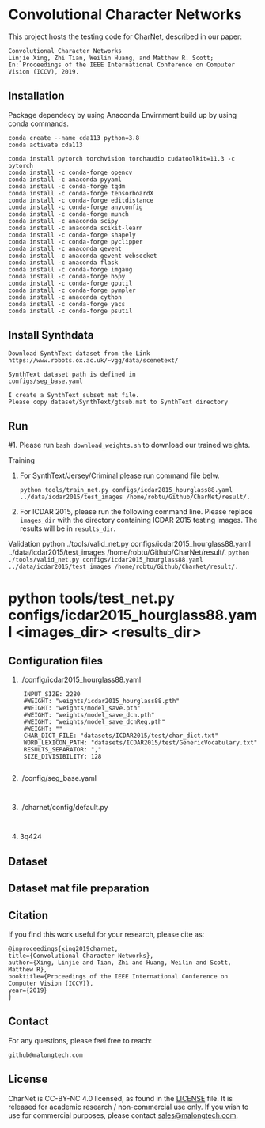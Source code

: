 # Convolutional Character Networks

This project hosts the testing code for CharNet, described in our paper:

    Convolutional Character Networks
    Linjie Xing, Zhi Tian, Weilin Huang, and Matthew R. Scott;
    In: Proceedings of the IEEE International Conference on Computer Vision (ICCV), 2019.

   
## Installation
Package dependecy by using Anaconda
Envirnment build up by using conda commands.

```
conda create --name cda113 python=3.8
conda activate cda113

conda install pytorch torchvision torchaudio cudatoolkit=11.3 -c pytorch
conda install -c conda-forge opencv
conda install -c anaconda pyyaml
conda install -c conda-forge tqdm
conda install -c conda-forge tensorboardX
conda install -c conda-forge editdistance
conda install -c conda-forge anyconfig
conda install -c conda-forge munch
conda install -c anaconda scipy
conda install -c anaconda scikit-learn
conda install -c conda-forge shapely
conda install -c conda-forge pyclipper
conda install -c anaconda gevent
conda install -c anaconda gevent-websocket
conda install -c anaconda flask
conda install -c conda-forge imgaug
conda install -c conda-forge h5py
conda install -c conda-forge gputil
conda install -c conda-forge pympler
conda install -c anaconda cython
conda install -c conda-forge yacs
conda install -c conda-forge psutil

```

## Install Synthdata

```
Download SynthText dataset from the Link
https://www.robots.ox.ac.uk/~vgg/data/scenetext/

SynthText dataset path is defined in 
configs/seg_base.yaml

I create a SynthText subset mat file. 
Please copy dataset/SynthText/gtsub.mat to SynthText directory

```



## Run
#1. Please run `bash download_weights.sh` to download our trained weights. 

Training
1. For SynthText/Jersey/Criminal please run command file belw. 
 
   ```
   python tools/train_net.py configs/icdar2015_hourglass88.yaml ../data/icdar2015/test_images /home/robtu/Github/CharNet/result/.    
   ``` 
2. For ICDAR 2015, please run the following command line. Please replace `images_dir` with the directory containing ICDAR 2015 testing images. The results will be in `results_dir`.

Validation
python ./tools/valid_net.py configs/icdar2015_hourglass88.yaml ../data/icdar2015/test_images /home/robtu/Github/CharNet/result/.
    ```
    python ./tools/valid_net.py configs/icdar2015_hourglass88.yaml ../data/icdar2015/test_images /home/robtu/Github/CharNet/result/.
    ```
    
#    python tools/test_net.py configs/icdar2015_hourglass88.yaml <images_dir> <results_dir>


## Configuration files
1. ./config/icdar2015_hourglass88.yaml
   ```
    INPUT_SIZE: 2280
    #WEIGHT: "weights/icdar2015_hourglass88.pth"
    #WEIGHT: "weights/model_save.pth"
    #WEIGHT: "weights/model_save_dcn.pth"
    #WEIGHT: "weights/model_save_dcnReg.pth"
    #WEIGHT: ""
    CHAR_DICT_FILE: "datasets/ICDAR2015/test/char_dict.txt"
    WORD_LEXICON_PATH: "datasets/ICDAR2015/test/GenericVocabulary.txt"
    RESULTS_SEPARATOR: ","
    SIZE_DIVISIBILITY: 128
       
   ``` 
2. ./config/seg_base.yaml
   ```
       
   ``` 
3. ./charnet/config/default.py
   ```
       
   ``` 
4. 3q424


## Dataset


## Dataset mat file preparation


## Citation

If you find this work useful for your research, please cite as:

    @inproceedings{xing2019charnet,
    title={Convolutional Character Networks},
    author={Xing, Linjie and Tian, Zhi and Huang, Weilin and Scott, Matthew R},
    booktitle={Proceedings of the IEEE International Conference on Computer Vision (ICCV)},
    year={2019}
    }
    
## Contact

For any questions, please feel free to reach: 
```
github@malongtech.com
```


## License

CharNet is CC-BY-NC 4.0 licensed, as found in the [LICENSE](LICENSE) file. It is released for academic research / non-commercial use only. If you wish to use for commercial purposes, please contact sales@malongtech.com.
